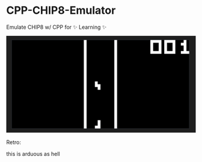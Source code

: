 # CPP-CHIP8-Emulator

Emulate CHIP8 w/ CPP for ✨ Learning ✨


![alt text](image.png)


Retro:

this is arduous as hell
